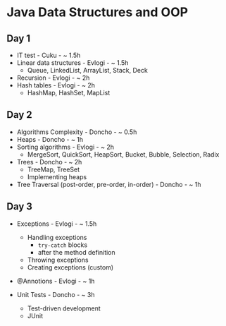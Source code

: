 # Java Data Structures and OOP

##  Day 1

- IT test - Cuku - ~ 1.5h
- Linear data structures - Evlogi - ~ 1.5h
  - Queue, LinkedList, ArrayList, Stack, Deck
- Recursion - Evlogi - ~ 2h
- Hash tables - Evlogi - ~ 2h
  - HashMap, HashSet, MapList

##  Day 2

- Algorithms Complexity - Doncho - ~ 0.5h
- Heaps - Doncho - ~ 1h
- Sorting algorithms - Evlogi - ~ 2h
  - MergeSort, QuickSort, HeapSort, Bucket, Bubble, Selection, Radix
- Trees - Doncho - ~ 2h
  - TreeMap, TreeSet
  - Implementing heaps
- Tree Traversal (post-order, pre-order, in-order) - Doncho - ~ 1h

##  Day 3

- Exceptions - Evlogi - ~ 1.5h
  - Handling exceptions
    - `try-catch` blocks
    - after the method definition
  - Throwing exceptions
  - Creating exceptions (custom)

- @Annotions - Evlogi - ~ 1h

- Unit Tests - Doncho - ~ 3h
  - Test-driven development
  - JUnit
